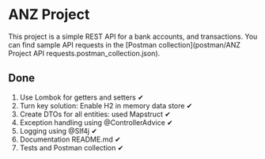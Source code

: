 # ANZ Project
This project is a simple REST API for a bank accounts, and transactions. You can find sample API requests in the
[Postman collection](postman/ANZ Project API requests.postman_collection.json).


## Done
1. Use Lombok for getters and setters ✔
2. Turn key solution: Enable H2 in memory data store ✔
3. Create DTOs for all entities: used Mapstruct ✔
4. Exception handling using @ControllerAdvice ✔
5. Logging using @Slf4j ✔
6. Documentation README.md ✔
7. Tests and Postman collection ✔